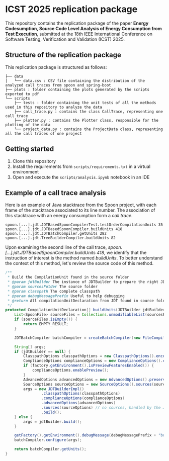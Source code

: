 # ICST 2025 replication package

This repository contains the replication package of the paper **Energy Codesumption, Source Code Level Analysis of Energy Consumption from Test Execution**, submitted at the 18th IEEE International Conference on Software Testing, Verification and Validation (ICST) 2025.

## Structure of the replication package

This replication package is structured as follows:

```
├── data
|   └── data.csv : CSV file containing the distribution of the analyzed call traces from spoon and spring-boot
├── plots : folder containing the plots generated by the scripts exported to pdf
└── scripts
    ├── tests : folder containing the unit tests of all the methods used in this repository to analyze the data
    ├── call_trace.py : contains the class CallTrace, representing one call trace
    ├── plotter.py : contains the Plotter class, responsible for the plotting of the data
    └── project_data.py : contains the ProjectData class, representing all the call traces of one project
```

## Getting started

1. Clone this repository
2. Install the requirements from `scripts/requirements.txt` in a virtual environment
3. Open and execute the `scripts/analysis.ipynb` notebook in an IDE

## Example of a call trace analysis

Here is an example of Java stacktrace from the Spoon project, with each frame of the stacktrace associated to its line number. The association of this stacktrace with an energy consumption form a _call trace_.

```
spoon.[...].jdt.JDTBasedSpoonCompilerTest.testOrderCompilationUnits 35
spoon.[...].jdt.JDTBasedSpoonCompiler.buildUnits 418
spoon.[...].jdt.JDTBatchCompiler.getUnits 282
spoon.[...].jdt.TreeBuilderCompiler.buildUnits 82
```

Upon examining the second line of the call trace, _spoon.[...].jdt.JDTBasedSpoonCompiler.buildUnits 418_, we identify that the instruction of interest is the method named _buildUnits_. To better understand the context of this method, let's review the source code of this method.

```java
/**
 * Build the CompilationUnit found in the source folder
 * @param jdtBuilder The instance of JDTBuilder to prepare the right JDT arguments
 * @param sourcesFolder The source folder
 * @param classpath The complete classpath
 * @param debugMessagePrefix Useful to help debugging
 * @return All compilationUnitDeclaration from JDT found in source folder
 */
protected CompilationUnitDeclaration[] buildUnits(JDTBuilder jdtBuilder, SpoonFolder sourcesFolder, String[] classpath, String debugMessagePrefix) {
    List<SpoonFile> sourceFiles = Collections.unmodifiableList(sourcesFolder.getAllJavaFiles());
    if (sourceFiles.isEmpty()) {
        return EMPTY_RESULT;
    }

    JDTBatchCompiler batchCompiler = createBatchCompiler(new FileCompilerConfig(sourceFiles));

    String[] args;
    if (jdtBuilder == null) {
        ClasspathOptions classpathOptions = new ClasspathOptions().encoding(this.getEnvironment().getEncoding().displayName()).classpath(classpath);
        ComplianceOptions complianceOptions = new ComplianceOptions().compliance(javaCompliance);
        if (factory.getEnvironment().isPreviewFeaturesEnabled()) {
            complianceOptions.enablePreview();
        }
        AdvancedOptions advancedOptions = new AdvancedOptions().preserveUnusedVars().continueExecution().enableJavadoc();
        SourceOptions sourceOptions = new SourceOptions().sources(sourceFiles);
        args = new JDTBuilderImpl()
                .classpathOptions(classpathOptions)
                .complianceOptions(complianceOptions)
                .advancedOptions(advancedOptions)
                .sources(sourceOptions) // no sources, handled by the JDTBatchCompiler
                .build();
    } else {
        args = jdtBuilder.build();
    }

    getFactory().getEnvironment().debugMessage(debugMessagePrefix + "build args: " + Arrays.toString(args));
    batchCompiler.configure(args);

    return batchCompiler.getUnits();
}
```
